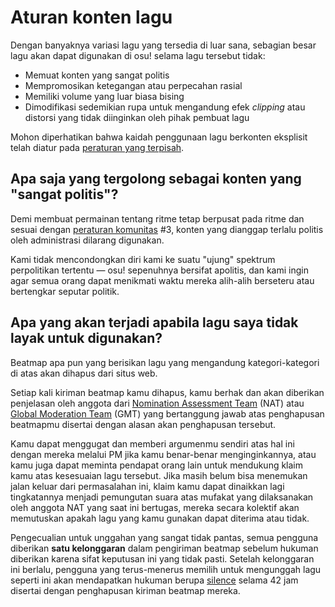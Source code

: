 # Aturan konten lagu

Dengan banyaknya variasi lagu yang tersedia di luar sana, sebagian besar lagu akan dapat digunakan di osu! selama lagu tersebut tidak:

- Memuat konten yang sangat politis
- Mempromosikan ketegangan atau perpecahan rasial
- Memiliki volume yang luar biasa bising
- Dimodifikasi sedemikian rupa untuk mengandung efek *clipping* atau distorsi yang tidak diinginkan oleh pihak pembuat lagu

Mohon diperhatikan bahwa kaidah penggunaan lagu berkonten eksplisit telah diatur pada [peraturan yang terpisah](/wiki/Rules/Explicit_content).

## Apa saja yang tergolong sebagai konten yang "sangat politis"?

Demi membuat permainan tentang ritme tetap berpusat pada ritme dan sesuai dengan [peraturan komunitas](/wiki/Rules#peraturan-komunitas) #3, konten yang dianggap terlalu politis oleh administrasi dilarang digunakan.

Kami tidak mencondongkan diri kami ke suatu "ujung" spektrum perpolitikan tertentu — osu! sepenuhnya bersifat apolitis, dan kami ingin agar semua orang dapat menikmati waktu mereka alih-alih berseteru atau bertengkar seputar politik.

## Apa yang akan terjadi apabila lagu saya tidak layak untuk digunakan?

Beatmap apa pun yang berisikan lagu yang mengandung kategori-kategori di atas akan dihapus dari situs web.

Setiap kali kiriman beatmap kamu dihapus, kamu berhak dan akan diberikan penjelasan oleh anggota dari [Nomination Assessment Team](/wiki/People/Nomination_Assessment_Team) (NAT) atau [Global Moderation Team](/wiki/People/Global_Moderation_Team) (GMT) yang bertanggung jawab atas penghapusan beatmapmu disertai dengan alasan akan penghapusan tersebut.

Kamu dapat menggugat dan memberi argumenmu sendiri atas hal ini dengan mereka melalui PM jika kamu benar-benar menginginkannya, atau kamu juga dapat meminta pendapat orang lain untuk mendukung klaim kamu atas kesesuaian lagu tersebut. Jika masih belum bisa menemukan jalan keluar dari permasalahan ini, klaim kamu dapat dinaikkan lagi tingkatannya menjadi pemungutan suara atas mufakat yang dilaksanakan oleh anggota NAT yang saat ini bertugas, mereka secara kolektif akan memutuskan apakah lagu yang kamu gunakan dapat diterima atau tidak.

Pengecualian untuk unggahan yang sangat tidak pantas, semua pengguna diberikan **satu kelonggaran** dalam pengiriman beatmap sebelum hukuman diberikan karena sifat keputusan ini yang tidak pasti. Setelah kelonggaran ini berlalu, pengguna yang terus-menerus memilih untuk mengunggah lagu seperti ini akan mendapatkan hukuman berupa [silence](/wiki/Silence) selama 42 jam disertai dengan penghapusan kiriman beatmap mereka.
